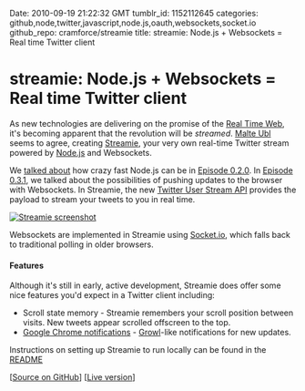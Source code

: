 Date: 2010-09-19 21:22:32 GMT
tumblr_id: 1152112645
categories: github,node,twitter,javascript,node.js,oauth,websockets,socket.io
github_repo: cramforce/streamie
title: streamie: Node.js + Websockets = Real time Twitter client

# streamie: Node.js + Websockets = Real time Twitter client

As new technologies are delivering on the promise of the [Real Time Web](http://en.wikipedia.org/wiki/Real-time_web), it's becoming apparent that the revolution will be *streamed*. [Malte Ubl](http://github.com/cramforce) seems to agree, creating [Streamie](http://github.com/cramforce/streamie), your very own real-time Twitter stream powered by [Node.js](http://nodejs.org) and Websockets.

We [talked about](http://lg.gd/020) how crazy fast Node.js can be in [Episode 0.2.0](http://lg.gd/020). In [Episode 0.3.1](http://lg.gd/031), we talked about the possibilities of pushing updates to the browser with Websockets. In Streamie, the new [Twitter User Stream API](http://dev.twitter.com/pages/user_streams) provides the payload to stream your tweets to you in real time.

[![Streamie screenshot](http://cl.ly/324066abd843b775405d/content)](http://streamie.org)

Websockets are implemented in Streamie using [Socket.io](http://thechangelog.com/post/456659159/socket-io-multi-transport-socket-server-for-node-js), which falls back to traditional polling in older browsers.

#### Features

Although it's still in early, active development, Streamie does offer some nice features you'd expect in a Twitter client including:

* Scroll state memory - Streamie remembers your scroll position between visits. New tweets appear scrolled offscreen to the top.
* [Google Chrome notifications](http://blog.chromium.org/2010/05/desktop-notifications-now-available-to.html) - [Growl](http://growl.info/)-like notifications for new updates.

Instructions on setting up Streamie to run locally can be found in the [README](http://github.com/cramforce/streamie#readme)
    

[[Source on GitHub](http://github.com/cramforce/streamie)] [[Live version](http://streamie.org)]
